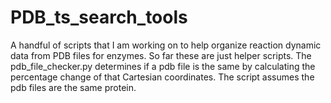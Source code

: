 # PDB_ts_search_tools
A handful of scripts that I am working on to help organize reaction dynamic data from PDB files for enzymes.
So far these are just helper scripts. The pdb_file_checker.py determines if a pdb file is the same by calculating the percentage change of that Cartesian coordinates.
The script assumes the pdb files are the same protein.
